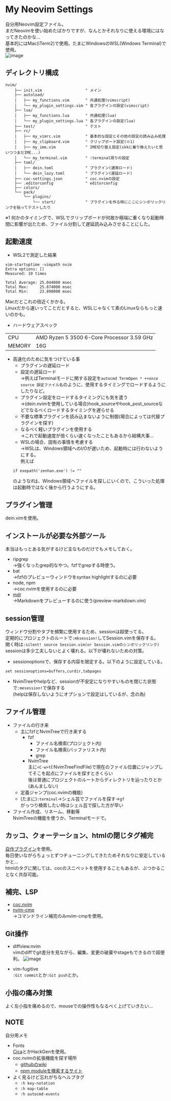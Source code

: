 # My Neovim Settings
自分用Neovim設定ファイル。  
まだNeovimを使い始めたばかりですが、なんとかそれなりに使える環境にはなってきたのかな...  
基本的にはMac(iTerm2)で使用。たまにWindowsのWSL(Windows Terminal)で使用。  
![image](https://github.com/ukiuki-engineer/nvim/assets/101523180/11ecb562-334c-4a25-ae7b-fb48346fd2f0)

## ディレクトリ構成
```
nvim/
    ├── init.vim                   " メイン
    ├── autoload/
    │   ├── my_functions.vim       " 共通処理(vimscript)
    │   └── my_plugin_settings.vim " 各プラグインの設定(vimscript)
    ├── lua/
    │   ├── my_functions.lua       " 共通処理(lua)
    │   └── my_plugin_settings.lua " 各プラグインの設定(lua)
    ├── test/                      " テスト
    ├── rc/
    │   ├── my_vimrc.vim           " 基本的な設定とその他の設定の読み込み処理
    │   ├── my_clipboard.vim       " クリップボード設定(※1)
    │   ├── my_ime.vim             " IME切り替え設定(skkに乗り換えたいと思いつつまだIME...)
    │   └── my_terminal.vim        " :terminal周りの設定
    ├── toml/
    │   ├── dein.toml              " プラグイン(通常ロード)
    │   └── dein_lazy.toml         " プラグイン(遅延ロード)
    ├── coc-settings.json          " coc.nvimの設定
    ├── .editorconfig              " editorconfig
    ├── colors/
    └── pack/
        └── plugins/
            └── start/             " プラグインを作る時にここにシンボリックリンクを貼ってテストしたり
```

※1 何かのタイミングで、WSLでクリップボードが何故か極端に重くなり起動時間に影響が出たため、ファイル分割して遅延読み込みさせることにした。

## 起動速度
- WSL2で測定した結果
```
vim-startuptime -vimpath nvim
Extra options: []
Measured: 10 times

Total Average: 25.044000 msec
Total Max:     25.874000 msec
Total Min:     23.898000 msec
```
Macだとこれの倍近くかかる。  
Linuxだから速いってことだとすると、WSLじゃなくて素のLinuxならもっと速いのかも。

- ハードウェアスペック

| | |
| ---- | ---- |
|  CPU  |  AMD Ryzen 5 3500 6-Core Processor                 3.59 GHz  |
| MEMORY | 16G |

- 高速化のために気をつけている事
  - プラグインの遅延ロード
  - 設定の遅延ロード  
  →例えばTerminalモードに関する設定を`autocmd TermOpen * ++once source 設定ファイル名`のように、使用するタイミングでロードするようにしたりなど。
  - プラグイン設定をロードするタイミングにも気を遣う  
  →(dein.nvimを使用している場合)hook_sourceやhook_post_sourceなどでなるべくロードするタイミングを遅らせる
  - 不要な標準プラグインを読み込まないように制御(場合によっては代替プラグインを探す)
  - なるべく軽いプラグインを使用する  
  →これで起動速度が倍くらい速くなったこともあるから結構大事...
  - WSLの場合、固有の事情を考慮する  
  →WSLは、Windows領域へのI/Oが遅いため、起動時には行わないようにする。  
  例えば
  ```vim
  if exepath('zenhan.exe') != ""
  ```
  のようなifは、Windows領域へファイルを探しにいくので、こういった処理は起動時ではなく後から行うようにする。

## プラグイン管理
dein.vimを使用。

## インストールが必要な外部ツール
本当はもっとある気がするけど主なものだけでもメモしておく。
- ripgrep  
→強くなったgrep的なやつ。fzfでgrepする時使う。
- bat  
→fzfのプレビューウィンドウをsyntax highlightするのに必要
- node, npm  
→coc.nvimを使用するのに必要
- [mdr](https://github.com/MichaelMure/mdr)  
→Markdownをプレビューするのに使う(preview-markdown.vim)

## session管理
ウィンドウ分割やタブを頻繁に使用するため、sessionは超使ってる。  
定期的にプロジェクトのルートで`:mksession!`してSession.vimを保存する。  
開く時は`:silent! source Session.vim(or Session.vimのシンボリックリンク)`  
sessionは多少工夫しないとよく壊れる。以下が壊れないための対策。
- sessionoptionsで、保存する内容を限定する。以下のように設定している。
```vim
set sessionoptions=buffers,curdir,tabpages
```
- NvimTreeやhelpなど、sessionが不安定になりやすいものを閉じた状態で`:mesession!`で保存する  
(helpは保存しないようにオプションで設定はしているが、念の為)

## ファイル管理
- ファイルの行き来
  - 主にfzfとNvimTreeで行き来する
    - fzf
      - ファイル名検索(プロジェクト内)
      - ファイル名検索(バッファリスト内)
      - grep  
    - NvimTree  
    主に`<C-w>t`(:NvimTreeFindFile)で現在のファイル位置にジャンプしてそこを起点にファイルを探すときくらい  
    後は普通にプロジェクトのルートからディレクトリを辿ったりとか(あんましない)
  - 定義ジャンプ(coc.nvimの機能)
  - (たまに)`:terminal`→シェル芸でファイルを探す→`gf`  
  がっつり検索したい時はシェル芸で探した方が早い
- ファイル作成、リネーム、移動等  
NvimTreeの機能を使うか、Terminalモードで。

## カッコ、クォーテーション、htmlの閉じタグ補完
[自作プラグイン](https://github.com/ukiuki-engineer/vim-autoclose)を使用。  
毎日使いながらちょっとずつチューニングしてきたためそれなりに安定しているかと...  
htmlのタグに関しては、cocのスニペットを使用することもあるが、ぶつかることなく共存可能。

## 補完、LSP
- [coc.nvim](https://github.com/neoclide/coc.nvim)
- [nvim-cmp](https://github.com/hrsh7th/nvim-cmp)  
→コマンドライン補完のみnvim-cmpを使用。

## Git操作
- diffview.nvim  
vimのdiffでgit差分を見ながら、編集、変更の破棄やstageもできるので超便利。
![image](https://github.com/ukiuki-engineer/nvim/assets/101523180/42b5cfef-1764-4fb3-a85c-45e9a6eedee4)

- vim-fugitive  
`:Git commit`とか`:Git push`とか。

## 小指の痛み対策
よく左小指を痛めるので、mouseでの操作性もなるべく上げていきたい...

## NOTE
自分用メモ
- Fonts  
[Cica](https://github.com/miiton/Cica/releases/download/v5.0.3/Cica_v5.0.3.zip)とかHackGenを使用。
- coc.nvimの拡張機能を探す場所
  - [githubのwiki](https://github.com/neoclide/coc.nvim/wiki/Using-coc-extensions#implemented-coc-extensions)
  - [npm moduleを検索するサイト](https://www.npmjs.com/search?q=keywords%3Acoc.nvim)
- よく見るけど忘れがちなヘルプタグ
  - `:h key-notation`
  - `:h map-table`
  - `:h autocmd-events`

